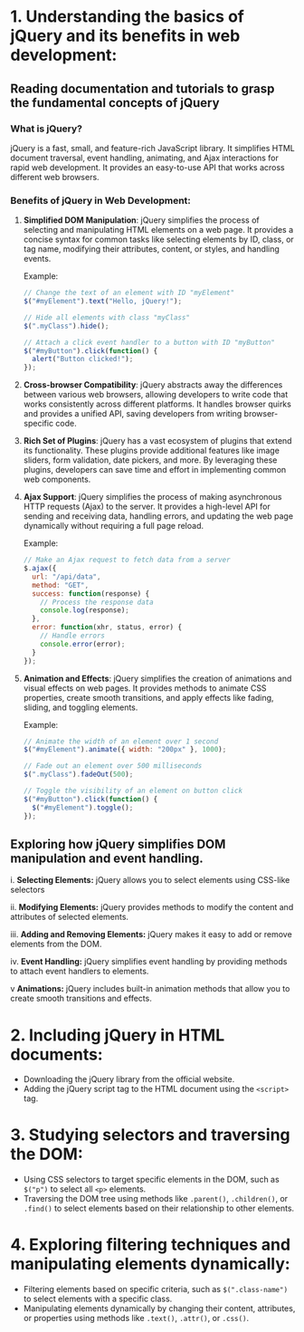 
# 1. Understanding the basics of jQuery and its benefits in web development:

## Reading documentation and tutorials to grasp the fundamental concepts of jQuery

### What is jQuery?

jQuery is a fast, small, and feature-rich JavaScript library. It simplifies HTML document traversal, event handling, animating, and Ajax interactions for rapid web development. It provides an easy-to-use API that works across different web browsers.

### Benefits of jQuery in Web Development:

1. **Simplified DOM Manipulation**: jQuery simplifies the process of selecting and manipulating HTML elements on a web page. It provides a concise syntax for common tasks like selecting elements by ID, class, or tag name, modifying their attributes, content, or styles, and handling events.

   Example:
   ```javascript
   // Change the text of an element with ID "myElement"
   $("#myElement").text("Hello, jQuery!");

   // Hide all elements with class "myClass"
   $(".myClass").hide();

   // Attach a click event handler to a button with ID "myButton"
   $("#myButton").click(function() {
     alert("Button clicked!");
   });
   ```

2. **Cross-browser Compatibility**: jQuery abstracts away the differences between various web browsers, allowing developers to write code that works consistently across different platforms. It handles browser quirks and provides a unified API, saving developers from writing browser-specific code.

3. **Rich Set of Plugins**: jQuery has a vast ecosystem of plugins that extend its functionality. These plugins provide additional features like image sliders, form validation, date pickers, and more. By leveraging these plugins, developers can save time and effort in implementing common web components.

4. **Ajax Support**: jQuery simplifies the process of making asynchronous HTTP requests (Ajax) to the server. It provides a high-level API for sending and receiving data, handling errors, and updating the web page dynamically without requiring a full page reload.

   Example:
   ```javascript
   // Make an Ajax request to fetch data from a server
   $.ajax({
     url: "/api/data",
     method: "GET",
     success: function(response) {
       // Process the response data
       console.log(response);
     },
     error: function(xhr, status, error) {
       // Handle errors
       console.error(error);
     }
   });
   ```

5. **Animation and Effects**: jQuery simplifies the creation of animations and visual effects on web pages. It provides methods to animate CSS properties, create smooth transitions, and apply effects like fading, sliding, and toggling elements.

   Example:
   ```javascript
   // Animate the width of an element over 1 second
   $("#myElement").animate({ width: "200px" }, 1000);

   // Fade out an element over 500 milliseconds
   $(".myClass").fadeOut(500);

   // Toggle the visibility of an element on button click
   $("#myButton").click(function() {
     $("#myElement").toggle();
   });
   ```
 ## Exploring how jQuery simplifies DOM manipulation and event handling.
 
i. **Selecting Elements:**
   jQuery allows you to select elements using CSS-like selectors

ii. **Modifying Elements:**
   jQuery provides methods to modify the content and attributes of selected elements. 

iii. **Adding and Removing Elements:**
   jQuery makes it easy to add or remove elements from the DOM. 

iv. **Event Handling:**
   jQuery simplifies event handling by providing methods to attach event handlers to elements.   

v **Animations:**
   jQuery includes built-in animation methods that allow you to create smooth transitions and effects. 

# 2. Including jQuery in HTML documents:
   - Downloading the jQuery library from the official website.
   - Adding the jQuery script tag to the HTML document using the `<script>` tag.

# 3. Studying selectors and traversing the DOM:
   - Using CSS selectors to target specific elements in the DOM, such as `$("p")` to select all `<p>` elements.
   - Traversing the DOM tree using methods like `.parent()`, `.children()`, or `.find()` to select elements based on their relationship to other elements.

# 4. Exploring filtering techniques and manipulating elements dynamically:
   - Filtering elements based on specific criteria, such as `$(".class-name")` to select elements with a specific class.
   - Manipulating elements dynamically by changing their content, attributes, or properties using methods like `.text()`, `.attr()`, or `.css()`.
